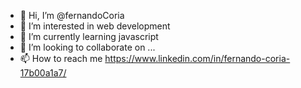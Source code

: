 - 👋 Hi, I’m @fernandoCoria
- 👀 I’m interested in web development
- 🌱 I’m currently learning javascript
- 💞️ I’m looking to collaborate on ...
- 📫 How to reach me https://www.linkedin.com/in/fernando-coria-17b00a1a7/

<!---
fernandoCoria/fernandoCoria is a ✨ special ✨ repository because its `README.md` (this file) appears on your GitHub profile.
You can click the Preview link to take a look at your changes.
--->
